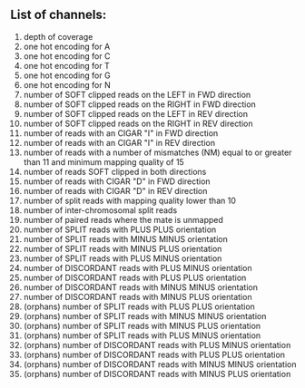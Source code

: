 ## List of channels:

1. depth of coverage
2. one hot encoding for A
3. one hot encoding for C
4. one hot encoding for T
5. one hot encoding for G
6. one hot encoding for N
7. number of SOFT clipped reads on the LEFT in FWD direction
8. number of SOFT clipped reads on the RIGHT in FWD direction
9. number of SOFT clipped reads on the LEFT in REV direction
10. number of SOFT clipped reads on the RIGHT in REV direction
11. number of reads with an CIGAR "I" in FWD direction
12. number of reads with an CIGAR "I" in REV direction
13. number of reads with a number of mismatches (NM) equal to or greater  than 11 and minimum mapping quality of 15
14. number of reads SOFT clipped in both directions
15. number of reads with CIGAR "D" in FWD direction
16. number of reads with CIGAR "D" in REV direction
17. number of split reads with mapping quality lower than 10
18. number of inter-chromosomal split reads
19. number of paired reads where the mate is unmapped
20. number of SPLIT reads with PLUS PLUS orientation
21. number of SPLIT reads with MINUS MINUS orientation
22. number of SPLIT reads with MINUS PLUS orientation
23. number of SPLIT reads with PLUS MINUS orientation
24. number of DISCORDANT reads with PLUS MINUS orientation
25. number of DISCORDANT reads with PLUS PLUS orientation
26. number of DISCORDANT reads with MINUS MINUS orientation
27. number of DISCORDANT reads with MINUS PLUS orientation
28. (orphans) number of SPLIT reads with PLUS PLUS orientation
29. (orphans) number of SPLIT reads with MINUS MINUS orientation
30. (orphans) number of SPLIT reads with MINUS PLUS orientation
31. (orphans) number of SPLIT reads with PLUS MINUS orientation
32. (orphans) number of DISCORDANT reads with PLUS MINUS orientation
33. (orphans) number of DISCORDANT reads with PLUS PLUS orientation
34. (orphans) number of DISCORDANT reads with MINUS MINUS orientation
35. (orphans) number of DISCORDANT reads with MINUS PLUS orientation
